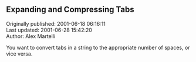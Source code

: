 ## Expanding and Compressing Tabs  
Originally published: 2001-06-18 06:16:11  
Last updated: 2001-06-28 15:42:20  
Author: Alex Martelli  
  
You want to convert tabs in a string to the appropriate number of spaces, or vice versa.
